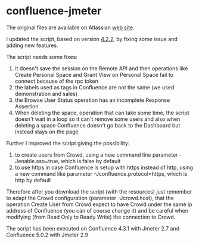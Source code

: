 confluence-jmeter
=================

The original files are available on Atlassian [web site](https://confluence.atlassian.com/display/JIRA/Performance+Testing+Scripts).

I updated the script, based on version [4.2.2](https://maven.atlassian.com/content/repositories/atlassian-public/com/atlassian/confluence/testing/jmeter/performance-testing/), by fixing some issue and adding new features.

The script needs some fixes:

1. it doesn't save the session on the Remote API and then operations like Create Personal Space and Grant View on Personal Space fail to connect because of the rpc token
2. the labels used as tags in Confluence are not the same (we used demonstration and sales)
3. the Browse User Status operation has an incomplete Response Assertion
4. When deleting  the space, operation that can take some time,  the script doesn't wait in a loop so it can't remove some users and also when deleting a space Confluence doesn't go back to the Dashboard but instead stays on the page

Further I improved the script giving the possibility:

1. to create users from Crowd, using a new command line parameter -Jenable.sso=true, which is false by default
2. to use https in case Confluence is setup with https instead of http, using a new command like parameter -Jconfluence.protocol=https, which is http by default

Therefore after you download the script (with the resources) just remember to adapt the Crowd configuration (parameter -Jcrowd.host), that the operation Create User from Crowd expect to have Crowd under the same ip address of Confluence (you can of course change it) and be careful when modifying (from Read Only to Ready Write) the connection to Crowd.

The script has been executed on Confluence 4.3.1 with Jmeter 2.7 and Confluence 5.0.2 with Jmeter 2.9

